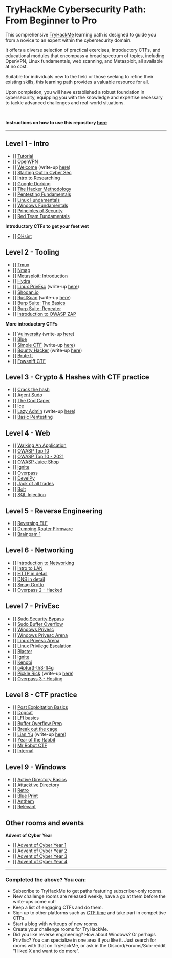 # TryHackMe Cybersecurity Path: From Beginner to Pro

This comprehensive [TryHackMe](https://tryhackme.com) learning path is designed to guide you from a novice to an expert within the cybersecurity domain. 

It offers a diverse selection of practical exercises, introductory CTFs, and educational modules that encompass a broad spectrum of topics, including OpenVPN, Linux fundamentals, web scanning, and Metasploit, all available at no cost.

Suitable for individuals new to the field or those seeking to refine their existing skills, this learning path provides a valuable resource for all.

Upon completion, you will have established a robust foundation in cybersecurity, equipping you with the knowledge and expertise necessary to tackle advanced challenges and real-world situations.

<br>

**Instructions on how to use this repository [here](/INSTRUCTIONS.md)**

---

## Level 1 - Intro
- [] [Tutorial](https://tryhackme.com/room/tutorial)
- [] [OpenVPN](https://tryhackme.com/room/openvpn)
- [] [Welcome](https://tryhackme.com/jr/welcome) (write-up [here](write-ups/level1/Welcome))
- [] [Starting Out In Cyber Sec](https://tryhackme.com/room/startingoutincybersec)
- [] [Intro to Researching](https://tryhackme.com/room/introtoresearch)
- [] [Google Dorking](https://tryhackme.com/room/googledorking)
- [] [The Hacker Methodology](https://tryhackme.com/room/hackermethodology)
- [] [Pentesting Fundamentals](https://tryhackme.com/room/pentestingfundamentals)
- [] [Linux Fundamentals](https://tryhackme.com/module/linux-fundamentals)
- [] [Windows Fundamentals](https://tryhackme.com/module/windows-fundamentals)
- [] [Principles of Security](https://tryhackme.com/room/principlesofsecurity)
- [] [Red Team Fundamentals](https://tryhackme.com/room/redteamfundamentals)
<!-- - [x] [Crash Course Pentesting](https://tryhackme.com/room/ccpentesting) / Private -->

**Introductory CTFs to get your feet wet**
- [] [OHsint](https://tryhackme.com/room/ohsint)

## Level 2 - Tooling
- [] [Tmux](https://tryhackme.com/room/rptmux)
- [] [Nmap](https://tryhackme.com/room/furthernmap)
- [] [Metasploit: Introduction](https://tryhackme.com/room/metasploitintro)
- [] [Hydra](https://tryhackme.com/room/hydra)
- [] [Linux PrivEsc](https://tryhackme.com/room/linuxprivesc) (write-up [here](write-ups/level2/Linux%20PrivEsc))
- [] [Shodan.io](https://tryhackme.com/room/shodan)
- [] [RustScan](https://tryhackme.com/room/rustscan) (write-up [here](write-ups/level2/RustScan))
- [] [Burp Suite: The Basics](https://tryhackme.com/room/burpsuitebasics)
- [] [Burp Suite: Repeater](https://tryhackme.com/room/burpsuiterepeater)
- [] [Introduction to OWASP ZAP](https://tryhackme.com/room/learnowaspzap)
<!-- - [ ] [Sublist3r](https://tryhackme.com/room/rpsublist3r) -->
<!-- - [ ] [Web Scanning](https://tryhackme.com/room/rpwebscanning) -->

**More introductory CTFs**
- [] [Vulnversity](https://tryhackme.com/room/vulnversity) (write-up [here](write-ups/level2/Vulnversity))
- [] [Blue](https://tryhackme.com/room/blue)
- [] [Simple CTF](https://tryhackme.com/room/easyctf) (write-up [here](write-ups/level2/Simple%20CTF))
- [] [Bounty Hacker](https://tryhackme.com/room/cowboyhacker) (write-up [here](write-ups/level2/Bounty%20Hacker))
- [] [Brute It](https://tryhackme.com/room/bruteit)
- [] [Fowsniff CTF](https://tryhackme.com/room/ctf)

## Level 3 - Crypto & Hashes with CTF practice
- [] [Crack the hash](https://tryhackme.com/room/crackthehash)
- [] [Agent Sudo](https://tryhackme.com/room/agentsudoctf)
- [] [The Cod Caper](https://tryhackme.com/room/thecodcaper)
- [] [Ice](https://tryhackme.com/room/ice)
- [] [Lazy Admin](https://tryhackme.com/room/lazyadmin) (write-up [here](write-ups/level3/Lazy%20Admin))
- [] [Basic Pentesting](https://tryhackme.com/room/basicpentestingjt)

## Level 4 - Web
- [] [Walking An Application](https://tryhackme.com/room/walkinganapplication)
- [] [OWASP Top 10](https://tryhackme.com/room/owasptop10)
- [] [OWASP Top 10 - 2021](https://tryhackme.com/room/owasptop102021)
- [] [OWASP Juice Shop](https://tryhackme.com/room/owaspjuiceshop)
- [] [Ignite](https://tryhackme.com/room/ignite)
- [] [Overpass](https://tryhackme.com/room/overpass)
- [] [DevelPy](https://tryhackme.com/room/bsidesgtdevelpy)
- [] [Jack of all trades](https://tryhackme.com/room/jackofalltrades)
- [] [Bolt](https://tryhackme.com/room/bolt)
- [] [SQL Injection](https://tryhackme.com/room/sqlinjectionlm)

## Level 5 - Reverse Engineering
<!--
- [] [Intro to x86 64](https://tryhackme.com/room/introtox8664)
- [] [CC Ghidra](https://tryhackme.com/room/ccghidra)
- [] [CC Radare2](https://tryhackme.com/room/ccradare2)
- [] [CC Steganography](https://tryhackme.com/room/ccstego)
- [] [Reverse Engineering](https://tryhackme.com/room/reverseengineering)
-->
- [] [Reversing ELF](https://tryhackme.com/room/reverselfiles)
- [] [Dumping Router Firmware](https://tryhackme.com/room/rfirmware)
- [] [Brainpam 1](https://tryhackme.com/room/brainpan)

## Level 6 - Networking
- [] [Introduction to Networking](https://tryhackme.com/room/introtonetworking)
- [] [Intro to LAN](https://tryhackme.com/room/introtolan)
- [] [HTTP in detail](https://tryhackme.com/room/httpindetail)
- [] [DNS in detail](https://tryhackme.com/room/dnsindetail)
- [] [Smag Grotto](https://tryhackme.com/room/smaggrotto)
- [] [Overpass 2 - Hacked](https://tryhackme.com/room/overpass2hacked)

## Level 7 - PrivEsc
- [] [Sudo Security Bypass](https://tryhackme.com/room/sudovulnsbypass)
- [] [Sudo Buffer Overflow](https://tryhackme.com/room/sudovulnsbof)
- [] [Windows Privesc](https://tryhackme.com/room/windows10privesc)
- [] [Windows Privesc Arena](https://tryhackme.com/room/windowsprivescarena)
- [] [Linux Privesc Arena](https://tryhackme.com/room/linuxprivescarena)
- [] [Linux Privilege Escalation](https://tryhackme.com/room/linprivesc)
- [] [Blaster](https://tryhackme.com/room/blaster)
- [] [Ignite](https://tryhackme.com/room/ignite)
- [] [Kenobi](https://tryhackme.com/room/kenobi)
- [] [c4ptur3-th3-fl4g](https://tryhackme.com/room/c4ptur3th3fl4g)
- [] [Pickle Rick](https://tryhackme.com/room/picklerick) (write-up [here](write-ups/level7/Pickle%20Rick))
- [] [Overpass 3 - Hosting](https://tryhackme.com/room/overpass3hosting)

## Level 8 - CTF practice
- [] [Post Exploitation Basics](https://tryhackme.com/room/postexploit)
- [] [Dogcat](https://tryhackme.com/room/dogcat)
- [] [LFI basics](https://tryhackme.com/room/lfibasics)
- [] [Buffer Overflow Prep](https://tryhackme.com/room/bufferoverflowprep)
- [] [Break out the cage](https://tryhackme.com/room/breakoutthecage1)
- [] [Lian Yu](https://tryhackme.com/room/lianyu) (write-up [here](write-ups/level8/Lian%20Yu))
- [] [Year of the Rabbit](https://tryhackme.com/room/yearoftherabbit)
- [] [Mr Robot CTF](https://tryhackme.com/room/mrrobot)
- [] [Internal](https://tryhackme.com/room/internal)

## Level 9 - Windows
- [] [Active Directory Basics](https://tryhackme.com/room/winadbasics)
- [] [Attacktive Directory](https://tryhackme.com/room/attacktivedirectory)
- [] [Retro](https://tryhackme.com/room/retro)
- [] [Blue Print](https://tryhackme.com/room/blueprint)
- [] [Anthem](https://tryhackme.com/room/anthem)
- [] [Relevant](https://tryhackme.com/room/relevant)

## Other rooms and events

**Advent of Cyber Year**
- [] [Advent of Cyber Year 1](https://tryhackme.com/room/25daysofchristmas)
- [] [Advent of Cyber Year 2](https://tryhackme.com/room/adventofcyber2)
- [] [Advent of Cyber Year 3](https://tryhackme.com/room/adventofcyber3)
- [] [Advent of Cyber Year 4](https://tryhackme.com/room/adventofcyber4)

---

### Completed the above? You can:
- Subscribe to TryHackMe to get paths featuring subscriber-only rooms.
- New challenge rooms are released weekly, have a go at them before the write-ups come out!
- Keep a list of engaging CTFs and do them.
- Sign up to other platforms such as [CTF time](https://ctftime.org/) and take part in competitive CTFs.
- Start a blog with writeups of new rooms.
- Create your challenge rooms for TryHackMe.
- Did you like reverse engineering? How about Windows? Or perhaps PrivEsc? You can specialize in one area if you like it. Just search for rooms with that on TryHackMe, or ask in the Discord/Forums/Sub-reddit "I liked X and want to do more".
